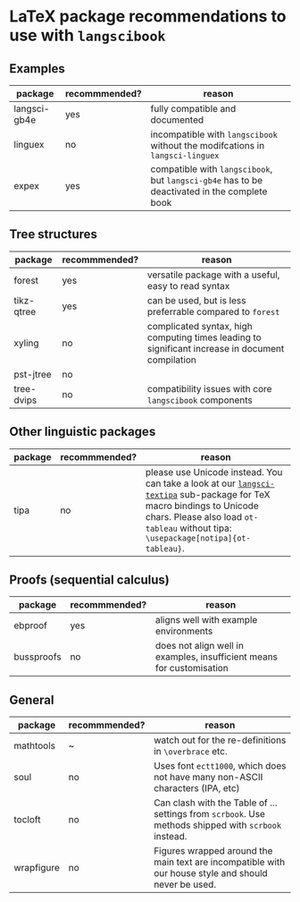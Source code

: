 # LaTeX package recommendations to use with `langscibook`

## Examples
package | recommmended? | reason
-------|--------|---------
langsci-gb4e |  yes | fully compatible and documented
linguex | no | incompatible with `langscibook` without the modifcations in `langsci-linguex`
expex | yes | compatible with `langscibook`, but `langsci-gb4e` has to be deactivated in the complete book

## Tree structures
package | recommmended? | reason
-------|--------|---------
forest | yes | versatile package with a useful, easy to read syntax
tikz-qtree | yes | can be used, but is less preferrable compared to `forest`
xyling | no | complicated syntax, high computing times leading to significant increase in document compilation
pst-jtree | no | 
tree-dvips | no | compatibility issues with core `langscibook` components

## Other linguistic packages
package | recommmended? | reason
-------|--------|---------
tipa | no | please use Unicode instead. You can take a look at our [`langsci-textipa`](https://github.com/langsci/langscibook/blob/master/langsci-textipa.sty) sub-package for TeX macro bindings to Unicode chars. Please also load `ot-tableau` without tipa: `\usepackage[notipa]{ot-tableau}`.

## Proofs (sequential calculus)
package | recommmended? | reason
-------|--------|---------
ebproof | yes | aligns well with example environments
bussproofs | no | does not align well in examples, insufficient means for customisation

## General
package | recommmended? | reason
-------|--------|---------
mathtools | ~ | watch out for the re-definitions in `\overbrace` etc.
soul    | no | Uses font `ectt1000`, which does not have many non-ASCII characters (IPA, etc)
tocloft | no | Can clash with the Table of ... settings from `scrbook`. Use methods shipped with `scrbook` instead.
wrapfigure | no | Figures wrapped around the main text are incompatible with our house style and should never be used.
